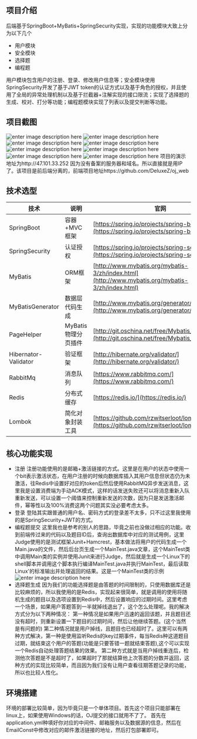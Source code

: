 ## 项目介绍

后端基于SpringBoot+MyBatis+SpringSecurity实现，实现的功能模块大致上分为以下几个
- 用户模块
- 安全模块
- 选择题
- 编程题  
  
 用户模块包含用户的注册、登录、修改用户信息等；安全模块使用SpringSecurity开发了基于JWT token的认证方式以及基于角色的授权，并且使用了全局的异常处理机制以及基于拦截器+注解实现的接口限流；实现了选择题的生成、校对、打分等功能；编程题模块实现了列表以及提交判断等功能。

## 项目截图
![enter image description here](http://img.sgxm.tech/01.PNG)
![enter image description here](http://img.sgxm.tech/02.PNG)
![enter image description here](http://img.sgxm.tech/03.PNG)
![enter image description here](http://img.sgxm.tech/03.PNG)
![enter image description here](http://img.sgxm.tech/05.PNG)
![enter image description here](http://img.sgxm.tech/06.PNG)
![enter image description here](http://img.sgxm.tech/07.PNG)
![enter image description here](http://img.sgxm.tech/08.PNG)
项目的演示地址为http://47.101.33.252 因为没有备案的服务器和域名。所以直接就是用IP了。该项目是前后端分离的，前端项目地址https://github.com/DeluxeZ/oj_web
## 技术选型
| 技术                 | 说明                | 官网                                                         |
| -------------------- | ------------------- | ------------------------------------------------------------ |
| SpringBoot           | 容器+MVC框架        | [https://spring.io/projects/spring-boot](https://spring.io/projects/spring-boot)|
| SpringSecurity           | 认证授权        | [https://spring.io/projects/spring-security](https://spring.io/projects/spring-security)|
| MyBatis              | ORM框架             | [http://www.mybatis.org/mybatis-3/zh/index.html](http://www.mybatis.org/mybatis-3/zh/index.html) |
| MyBatisGenerator     | 数据层代码生成      | [http://www.mybatis.org/generator/index.html](http://www.mybatis.org/generator/index.html) |
| PageHelper           | MyBatis物理分页插件 | [http://git.oschina.net/free/Mybatis_PageHelper](http://git.oschina.net/free/Mybatis_PageHelper) |
| Hibernator-Validator | 验证框架            | [http://hibernate.org/validator/](http://hibernate.org/validator/) |
| RabbitMq             | 消息队列            | [https://www.rabbitmq.com/](https://www.rabbitmq.com/)       |
| Redis                | 分布式缓存          | [https://redis.io/](https://redis.io/)                       |
| Lombok               | 简化对象封装工具    | [https://github.com/rzwitserloot/lombok](https://github.com/rzwitserloot/lombok) |
## 核心功能实现
- 注册
注册功能使用的是邮箱+激活链接的方式。这里是在用户的状态中使用一个bit表示激活状态，在用户注册的时候向数据库插入其用户信息但状态仍为未激活，往Redis中设置好对应的token后然后使用RabbitMQ异步发送消息，这里我是设置消费端为手动ACK模式，这样的话发送失败还可以将消息重新入队重新发送，可以设置一个阈值来控制重新发送的次数，因为只是发送激活邮件，幂等性以及100%消费这两个问题其实没必要考虑太多。
- 登录
登陆其实跟普通的用户名、密码方式的登录差不太多，只不过这里我使用的是SpringSecurity+JWT的方式。
- 编程题提交
这里我也是参考的别人的思路，毕竟之前也没做过相应的功能。收到前端传过来的代码以及题目ID后，查询出数据库中对应的测试用例，这里Judge使用的是测试框架Junit+Hamcrest，基本做法将用户的代码生成一个Main.java的文件，然后后台页生成一个MainTest.java文章，这个MainTest类中调用Main类的实例并使用Junit来进行Judge，然后就是生成一个Linux下的shell脚本并调用这个脚本执行编译MainTest.java并执行MainTest，最后读取Linux'的标准输出并处理返回的结果。这是一个MainTest类的示例
![enter image description here](http://img.sgxm.tech/09.PNG)
- 选择题生成
因为我们的功能选择题是由答题的时间限制的，只使用数据库还是比较麻烦的，所以我使用的是Redis，实现起来很简单，就是调用的使用将随机生成的题目以及选项设置到Redis中，然后设置响应的过期时间。这里考虑一个场景，如果用户答题答到一半就掉线退出了，这个怎么处理呢。我的解决方式分为以下两种情况：
第一种情况是如果用户迅速的返回该题，并且题目还没有超时，则重新设置一下题目的过期时间，然后让他继续答题。(这个当然是有问题的)
第二种情况就是用户掉线，且题目也已经超时了。这里可以有两种方式解决，第一种是使用监听Redis的key过期事件，每当Redis种这道题目过期，就结束这个用户的答题(功能是只要答错一题就结束答题),这个可以实现一个Redis自动处理答题结果的效果。
第二种方式就是当用户掉线重连后，检测他次答题是不是超时了，如果超时了那就结算他上次答题的分数并返回，这种方式的实现比较简单，而且因为我们没有让用户查看往期答题记录的功能，所以也比较人性化。
## 环境搭建
环境的部署比较简单，因为毕竟只是一个单体项目。首先这个项目只能部署在linux上，如果使用Windows的话，OJ提交的接口就用不了了。
首先在application.yml种填好你对应的中间件、邮箱服务以及数据源的信息，然后在EmailConst中修改对应的邮件激活链接的地址，然后打包部署即可。
